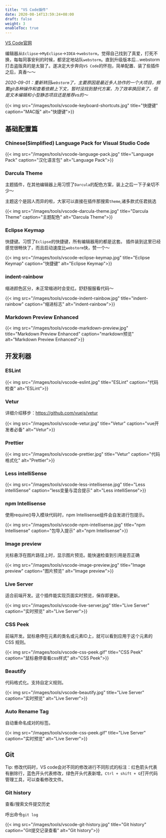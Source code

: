 ```yaml
---
title: "VS Code插件"
date: 2020-08-14T13:59:24+08:00
draft: false
weight: 3
enableToc: true
---
```


[VS Code官网](https://code.visualstudio.com/)

编辑器从`Eclipse`->`MyEclipse`->`IDEA`->`webstorm`，觉得自己找到了真爱，打死不换，每每同事安利的时候，都坚定地站队`webstorm`。直到升级版本后...webstorm打击盗版真的是太狠了。遂决定大步奔向`VS Code`的怀抱，简单配置、装了些插件之后，真香～～

*2020-09-01：重新转回`webstorm`了，主要原因是最近多人协作的一个大项目，频繁git各种操作和查看依赖上下文，暂时没找到替代方案，为了效率换回来了。但是文本编辑和小型静态项目还是推荐vs的～*

{{< img src="/images/tools/vscode-keyboard-shortcuts.jpg" title="快捷键" caption="MAC版" alt="快捷键">}}

## 基础配置篇

### Chinese(Simplified) Language Pack for Visual Studio Code

{{< img src="/images/tools/vscode-language-pack.jpg" title="Language Pack" caption="汉化语言包" alt="Language Pack">}}

### Darcula Theme

主题插件，在其他编辑器上用习惯了`Darcula`的配色方案，装上之后一下子亲切不少～

主题这个是因人而异的啦，大家可以直接在插件那搜索`theme`,诸多款式任君挑选

{{< img src="/images/tools/vscode-darcula-theme.jpg" title="Darcula Theme" caption="主题配色" alt="Darcula Theme">}}

### Eclipse Keymap

快捷键。习惯了`Eclipse`的快捷键，所有编辑器用的都是这套。
插件装到这里已经感觉很畅快了，而且启动速度比`webstorm`快，赞一个～

{{< img src="/images/tools/vscode-eclipse-keymap.jpg" title="Eclipse Keymap" caption="快捷键" alt="Eclipse Keymap">}}

### indent-rainbow

缩进颜色区分，未正常缩进时会变红。舒舒服服看代码～

{{< img src="/images/tools/vscode-indent-rainbow.jpg" title="indent-rainbow" caption="缩进标志" alt="indent-rainbow">}}

### Markdown Preview Enhanced

{{< img src="/images/tools/vscode-markdown-preview.jpg" title="Markdown Preview Enhanced" caption="markdown预览" alt="Markdown Preview Enhanced">}}


## 开发利器

### ESLint

{{< img src="/images/tools/vscode-eslint.jpg" title="ESLint" caption="代码检查" alt="ESLint">}}

### Vetur

详细介绍移步：https://github.com/vuejs/vetur

{{< img src="/images/tools/vscode-vetur.jpg" title="Vetur" caption="vue开发者必备" alt="Vetur">}}

### Prettier

{{< img src="/images/tools/vscode-prettier.jpg" title="Vetur" caption="代码格式化" alt="Prettier">}}

### Less intelliSense

{{< img src="/images/tools/vscode-less-intellisense.jpg" title="Less intelliSense" caption="less变量与混合提示" alt="Less intelliSense">}}

### npm Intellisense

使用require()导入模块代码时，npm Intellisense组件会自发进行包提示。

{{< img src="/images/tools/vscode-npm-intellisense.jpg" title="npm Intellisense" caption="包导入提示" alt="npm Intellisense">}}

### Image preview

光标悬浮在图片路径上时，显示图片预览。能快速检查到引用是否正确

{{< img src="/images/tools/vscode-image-preview.jpg" title="Image preview" caption="图片预览" alt="Image preview">}}

### Live Server

适合前端开发。这个插件能实现页面实时预览，保存即更新。

{{< img src="/images/tools/vscode-live-server.jpg" title="Live Server" caption="实时预览" alt="Live Server">}}

### CSS Peek

前端开发。鼠标悬停在元素的类名或元素ID上，就可以看到应用于这个元素的 CSS 规则。

{{< img src="/images/tools/vscode-css-peek.gif" title="CSS Peek" caption="鼠标悬停查看css样式" alt="CSS Peek">}}

### Beautify

代码格式化。支持自定义规则。

{{< img src="/images/tools/vscode-beautify.jpg" title="Live Server" caption="实时预览" alt="Live Server">}}

### Auto Rename Tag

自动重命名成对的标签。

{{< img src="/images/tools/vscode-css-peek.gif" title="Live Server" caption="实时预览" alt="Live Server">}}



## Git

Tip: 修改代码时，VS code会对不同的修改进行不同形式的标注：红色箭头代表有删除行，蓝色开头代表修改，绿色开头代表新增。`Ctrl + shift + G`打开代码管理工具，可以查看修改文件。

### Git history

查看/搜索文件提交历史

呼出命令`git log`

{{< img src="/images/tools/vscode-git-history.jpg" title="Git history" caption="Git提交记录查看" alt="Git history">}}
